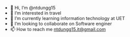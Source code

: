 - 👋 Hi, I’m @ntdungg15
- 👀 I’m interested in travel
- 🌱 I’m currently learning information technology at UET
- 💞️ I’m looking to collaborate on Software enginer
- 📫 How to reach me ntdungg15.it@gmail.com


<!---
ntdungg15/ntdungg15 is a ✨ special ✨ repository because its `README.md` (this file) appears on your GitHub profile.
You can click the Preview link to take a look at your changes.
--->

